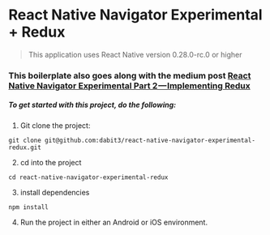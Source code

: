 # React Native Navigator Experimental + Redux

> This application uses React Native version 0.28.0-rc.0 or higher

### This boilerplate also goes along with the medium post [React Native Navigator Experimental Part 2 — Implementing Redux](https://www.google.com)

##### To get started with this project, do the following:

1. Git clone the project:

```
git clone git@github.com:dabit3/react-native-navigator-experimental-redux.git

```

2. cd into the project

```
cd react-native-navigator-experimental-redux

```

3. install dependencies

```
npm install

```

4. Run the project in either an Android or iOS environment.
